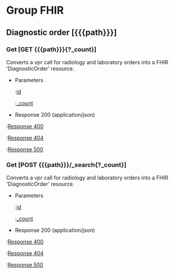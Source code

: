 # Group FHIR

## Diagnostic order [{{{path}}}]

### Get [GET {{{path}}}{?_count}]

Converts a vpr call for radiology and laboratory orders into a FHIR 'DiagnosticOrder' resource.

+ Parameters

    :[id]({{{common}}}/parameters/fhir.id.md)

    :[_count]({{{common}}}/parameters/count.md)

+ Response 200 (application/json)

:[Response 400]({{{common}}}/responses/400.md)

:[Response 404]({{{common}}}/responses/404.md)

:[Response 500]({{{common}}}/responses/500.md)

### Get [POST {{{path}}}/_search{?_count}]

Converts a vpr call for radiology and laboratory orders into a FHIR 'DiagnosticOrder' resource.

+ Parameters

    :[id]({{{common}}}/parameters/fhir.id.md)

    :[_count]({{{common}}}/parameters/count.md)

+ Response 200 (application/json)

:[Response 400]({{{common}}}/responses/400.md)

:[Response 404]({{{common}}}/responses/404.md)

:[Response 500]({{{common}}}/responses/500.md)

